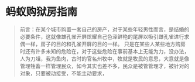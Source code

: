 # 蚂蚁购狱房指南

> 前言：在某个城市购置一套自己的房产，对于某些年轻男性而言，是结婚的必要条件，这就像雄孔雀开屏炫耀自己色泽鲜艳的尾屏以吸引雌孔雀进行求偶一样，房子的目的和孔雀开屏的目的一样。
> 只是在某些人某些地方购房时还有许多未知的危险在，对于这些危险在事前基本上无能为力，没办法，人为刀俎，我为鱼肉，古时的官名州牧中，牧就是牧民的意思，大意就是像管理牲畜一样管理民众，如今其实也差不多，民众是被管管理才，被针对的对象，只要被动接受，不能主动要求，

<!--stackedit_data:
eyJoaXN0b3J5IjpbMzIzNDU3ODExLC0xMzIzODcyNDMyLC0yMz
Y2NzMyNDgsLTI0NTA4MTM1MSwtMTU3Njg2OTgwMiw1OTIxMTQ5
MjYsLTEzNTYyNjEzMDUsMjYxNDczMjM5LDExNjAyODk5OTMsOD
U2ODk0MjY5LDIxMzUwMjUwNjMsMTg1NTU1MjA2MF19
-->